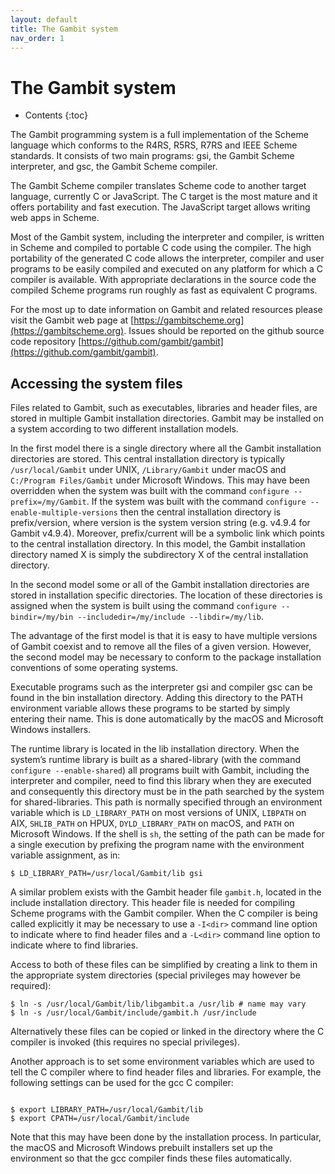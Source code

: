 ```yaml
---
layout: default
title: The Gambit system
nav_order: 1
---
```



# The Gambit system
- Contents
{:toc}

The Gambit programming system is a full implementation of the Scheme language
which conforms to the R4RS, R5RS, R7RS and IEEE Scheme standards. It consists of
two main programs: gsi, the Gambit Scheme interpreter, and gsc, the Gambit
Scheme compiler.

The Gambit Scheme compiler translates Scheme code to another target language,
currently C or JavaScript. The C target is the most mature and it offers
portability and fast execution. The JavaScript target allows writing web apps in
Scheme.

Most of the Gambit system, including the interpreter and compiler, is written in
Scheme and compiled to portable C code using the compiler. The high portability
of the generated C code allows the interpreter, compiler and user programs to be
easily compiled and executed on any platform for which a C compiler is
available. With appropriate declarations in the source code the compiled Scheme
programs run roughly as fast as equivalent C programs.

For the most up to date information on Gambit and related resources please visit
the Gambit web page at [https://gambitscheme.org](https://gambitscheme.org).
Issues should be reported on the github source code repository
[https://github.com/gambit/gambit](https://github.com/gambit/gambit).

## Accessing the system files
Files related to Gambit, such as executables, libraries and header files, are
stored in multiple Gambit installation directories. Gambit may be installed on a
system according to two different installation models.

In the first model there is a single directory where all the Gambit installation
directories are stored. This central installation directory is typically
`/usr/local/Gambit` under UNIX, `/Library/Gambit` under macOS and `C:/Program
Files/Gambit` under Microsoft Windows. This may have been overridden when the
system was built with the command `configure --prefix=/my/Gambit`. If the system
was built with the command `configure --enable-multiple-versions` then the
central installation directory is prefix/version, where version is the system
version string (e.g. v4.9.4 for Gambit v4.9.4). Moreover, prefix/current will be
a symbolic link which points to the central installation directory. In this
model, the Gambit installation directory named X is simply the subdirectory X of
the central installation directory.

In the second model some or all of the Gambit installation directories are
stored in installation specific directories. The location of these directories
is assigned when the system is built using the command `configure
--bindir=/my/bin --includedir=/my/include --libdir=/my/lib`.

The advantage of the first model is that it is easy to have multiple versions of
Gambit coexist and to remove all the files of a given version. However, the
second model may be necessary to conform to the package installation conventions
of some operating systems.

Executable programs such as the interpreter gsi and compiler gsc can be found in
the bin installation directory. Adding this directory to the PATH environment
variable allows these programs to be started by simply entering their name. This
is done automatically by the macOS and Microsoft Windows installers.

The runtime library is located in the lib installation directory. When the
system’s runtime library is built as a shared-library (with the command
`configure --enable-shared`) all programs built with Gambit, including the
interpreter and compiler, need to find this library when they are executed and
consequently this directory must be in the path searched by the system for
shared-libraries. This path is normally specified through an environment
variable which is `LD_LIBRARY_PATH` on most versions of UNIX, `LIBPATH` on AIX,
`SHLIB_PATH` on HPUX, `DYLD_LIBRARY_PATH` on macOS, and `PATH` on Microsoft Windows.
If the shell is `sh`, the setting of the path can be made for a single execution
by prefixing the program name with the environment variable assignment, as in:

```shell
$ LD_LIBRARY_PATH=/usr/local/Gambit/lib gsi
```

A similar problem exists with the Gambit header file `gambit.h`, located in the
include installation directory. This header file is needed for compiling Scheme
programs with the Gambit compiler. When the C compiler is being called
explicitly it may be necessary to use a `-I<dir>` command line option to indicate
where to find header files and a `-L<dir>` command line option to indicate where
to find libraries.

Access to both of these files can be simplified by creating a link to them in
the appropriate system directories (special privileges may however be required):

```shell
$ ln -s /usr/local/Gambit/lib/libgambit.a /usr/lib # name may vary
$ ln -s /usr/local/Gambit/include/gambit.h /usr/include
```

Alternatively these files can be copied or linked in the directory where the C
compiler is invoked (this requires no special privileges).

Another approach is to set some environment variables which are used to tell the
C compiler where to find header files and libraries. For example, the following
settings can be used for the gcc C compiler:

```shell
 	
$ export LIBRARY_PATH=/usr/local/Gambit/lib
$ export CPATH=/usr/local/Gambit/include
```

Note that this may have been done by the installation process. In particular,
the macOS and Microsoft Windows prebuilt installers set up the environment so
that the gcc compiler finds these files automatically.

